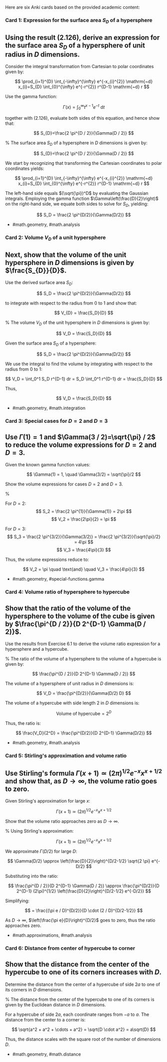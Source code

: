 Here are six Anki cards based on the provided academic content:

### Card 1: Expression for the surface area $S_{D}$ of a hypersphere

## Using the result (2.126), derive an expression for the surface area $S_{D}$ of a hypersphere of unit radius in $D$ dimensions.

Consider the integral transformation from Cartesian to polar coordinates given by:

$$
\prod_{i=1}^{D} \int_{-\infty}^{\infty} e^{-x_{i}^{2}} \mathrm{~d} x_{i}=S_{D} \int_{0}^{\infty} e^{-r^{2}} r^{D-1} \mathrm{~d} r
$$

Use the gamma function:

$$
\Gamma(x)=\int_{0}^{\infty} t^{x-1} e^{-t} \mathrm{~d} t
$$

together with (2.126), evaluate both sides of this equation, and hence show that:

$$
S_{D}=\frac{2 \pi^{D / 2}}{\Gamma(D / 2)}
$$

%
The surface area $S_D$ of a hypersphere in $D$ dimensions is given by:

$$
S_{D}=\frac{2 \pi^{D / 2}}{\Gamma(D / 2)}
$$

We start by recognizing that transforming the Cartesian coordinates to polar coordinates yields:

$$
\prod_{i=1}^{D} \int_{-\infty}^{\infty} e^{-x_{i}^{2}} \mathrm{~d} x_{i}=S_{D} \int_{0}^{\infty} e^{-r^{2}} r^{D-1} \mathrm{~d} r
$$

The left-hand side equals $(\sqrt{\pi})^D$ by evaluating the Gaussian integrals. Employing the gamma function $\Gamma\left(\frac{D}{2}\right)$ on the right-hand side, we equate both sides to solve for $S_D$, yielding:

$$
S_D = \frac{2 \pi^{D/2}}{\Gamma(D/2)}
$$

- #math.geometry, #math.analysis
  
### Card 2: Volume $V_{D}$ of a unit hypersphere

## Next, show that the volume of the unit hypersphere in $D$ dimensions is given by $\frac{S_{D}}{D}$.

Use the derived surface area $S_D$:

$$
S_D = \frac{2 \pi^{D/2}}{\Gamma(D/2)}
$$

to integrate with respect to the radius from 0 to 1 and show that:

$$
V_{D} = \frac{S_D}{D}
$$

%
The volume $V_D$ of the unit hypersphere in $D$ dimensions is given by:

$$
V_D = \frac{S_D}{D}
$$

Given the surface area $S_D$ of a hypersphere:

$$
S_D = \frac{2 \pi^{D/2}}{\Gamma(D/2)}
$$

We use the integral to find the volume by integrating with respect to the radius from 0 to 1:

$$
V_D = \int_0^1 S_D r^{D-1} dr = S_D \int_0^1 r^{D-1} dr = \frac{S_D}{D}
$$

Thus,

$$
V_D = \frac{S_D}{D}
$$

- #math.geometry, #math.integration

### Card 3: Special cases for $D=2$ and $D=3$

## Use $\Gamma(1)=1$ and $\Gamma(3 / 2)=\sqrt{\pi} / 2$ to reduce the volume expressions for $D=2$ and $D=3$.

Given the known gamma function values:

$$
\Gamma(1) = 1, \quad \Gamma(3/2) = \sqrt{\pi}/2
$$

Show the volume expressions for cases $D=2$ and $D=3$.

%

For $D=2$:
$$
S_2 = \frac{2 \pi^{1}}{\Gamma(1)} = 2\pi
$$
$$
V_2 = \frac{2\pi}{2} = \pi
$$

For $D=3$:
$$
S_3 = \frac{2 \pi^{3/2}}{\Gamma(3/2)} = \frac{2 \pi^{3/2}}{\sqrt{\pi}/2} = 4\pi
$$
$$
V_3 = \frac{4\pi}{3}
$$

Thus, the volume expressions reduce to:

$$
V_2 = \pi \quad \text{and} \quad V_3 = \frac{4\pi}{3}
$$

- #math.geometry, #special-functions.gamma

### Card 4: Volume ratio of hypersphere to hypercube

## Show that the ratio of the volume of the hypersphere to the volume of the cube is given by $\frac{\pi^{D / 2}}{D 2^{D-1} \Gamma(D / 2)}$.

Use the results from Exercise 6.1 to derive the volume ratio expression for a hypersphere and a hypercube.

%
The ratio of the volume of a hypersphere to the volume of a hypercube is given by:

$$
\frac{\pi^{D / 2}}{D 2^{D-1} \Gamma(D / 2)}
$$

The volume of a hypersphere of unit radius in $D$ dimensions is:

$$
V_D = \frac{\pi^{D/2}}{\Gamma(D/2) D}
$$

The volume of a hypercube with side length $2$ in $D$ dimensions is:

$$
\text{Volume of hypercube}=2^D
$$

Thus, the ratio is:

$$
\frac{V_D}{2^D} = \frac{\pi^{D/2}}{D 2^{D-1} \Gamma(D/2)}
$$

- #math.geometry, #math.analysis

### Card 5: Stirling's approximation and volume ratio

## Use Stirling's formula $\Gamma(x+1) \simeq(2 \pi)^{1 / 2} e^{-x} x^{x+1 / 2}$ and show that, as $D \rightarrow \infty$, the volume ratio goes to zero.

Given Stirling's approximation for large $x$:

$$
\Gamma(x+1) \simeq (2\pi)^{1/2} e^{-x} x^{x+1/2}
$$

Show that the volume ratio approaches zero as $D \rightarrow \infty$.

%
Using Stirling's approximation:

$$
\Gamma(x+1) \simeq (2\pi)^{1/2} e^{-x} x^{x+1/2}
$$

We approximate $\Gamma(D/2)$ for large $D$:

$$
\Gamma(D/2) \approx \left(\frac{D}{2}\right)^{D/2-1/2} \sqrt{2 \pi} e^{-D/2}
$$

Substituting into the ratio:

$$
\frac{\pi^{D / 2}}{D 2^{D-1} \Gamma(D / 2)} \approx \frac{\pi^{D/2}}{D 2^{D-1} (2\pi)^{1/2} \left(\frac{D}{2}\right)^{D/2-1/2} e^{-D/2}}
$$

Simplifying:

$$
= \frac{(\pi e / D)^{D/2}}{D \cdot (2 / D)^{D/2-1/2}}
$$

As $D \rightarrow \infty$, $\left(\frac{\pi e}{D}\right)^{D/2}$ goes to zero, thus the ratio approaches zero.

- #math.approximations, #math.analysis

### Card 6: Distance from center of hypercube to corner

## Show that the distance from the center of the hypercube to one of its corners increases with $D$.

Determine the distance from the center of a hypercube of side $2a$ to one of its corners in $D$ dimensions.

%
The distance from the center of the hypercube to one of its corners is given by the Euclidean distance in $D$ dimensions.

For a hypercube of side $2a$, each coordinate ranges from $-a$ to $a$. The distance from the center to a corner is:

$$
\sqrt{a^2 + a^2 + \cdots + a^2} = \sqrt{D \cdot a^2} = a\sqrt{D}
$$

Thus, the distance scales with the square root of the number of dimensions $D$.

- #math.geometry, #math.distance